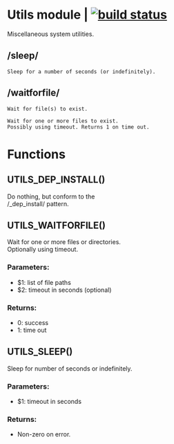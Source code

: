 # Utils module | [![build status](https://gitlab.com/space-sh/utils/badges/master/build.svg)](https://gitlab.com/space-sh/utils/commits/master)

Miscellaneous system utilities.



## /sleep/
	Sleep for a number of seconds (or indefinitely).


## /waitforfile/
	Wait for file(s) to exist.

	Wait for one or more files to exist.
	Possibly using timeout. Returns 1 on time out.
	


# Functions 

## UTILS\_DEP\_INSTALL()  
  
  
  
Do nothing, but conform to the  
/\_dep\_install/ pattern.  
  
  
  
## UTILS\_WAITFORFILE()  
  
  
  
Wait for one or more files or directories.  
Optionally using timeout.  
  
### Parameters:  
- $1: list of file paths  
- $2: timeout in seconds (optional)  
  
### Returns:  
- 0: success  
- 1: time out  
  
  
  
## UTILS\_SLEEP()  
  
  
  
Sleep for number of seconds or indefinitely.  
  
### Parameters:  
- $1: timeout in seconds  
  
### Returns:  
- Non-zero on error.  
  
  
  
